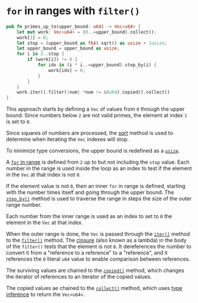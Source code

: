 # `for` in ranges with `filter()`

```rust
pub fn primes_up_to(upper_bound: u64) -> Vec<u64> {
    let mut work: Vec<u64> = (0..=upper_bound).collect();
    work[1] = 0;
    let stop = (upper_bound as f64).sqrt() as usize + 1usize;
    let upper_bound = upper_bound as usize;
    for i in 2..stop {
        if (work[i]) != 0 {
            for idx in (i * i..=upper_bound).step_by(i) {
                work[idx] = 0;
            }
        }
    }
    work.iter().filter(|num| *num != &0u64).copied().collect()
}
```

This approach starts by defining a `Vec` of values from `0` through the upper bound.
Since numbers below `2` are not valid primes, the element at index `1` is set to `0`.

Since squares of numbers are processed, the [sqrt][sqrt] method is used to determine when iterating the `Vec` indexes will stop.

To minimize type conversions, the upper bound is redefined as a [`usize`][usize].

A [`for` in range][for-in-range] is defined from `2` up to but not including the `stop` value.
Each number in the range is used inside the loop as an index to test if the element in the `Vec` at that index is not `0`.

If the element value is not `0`, then an inner `for` in range is defined, starting with the number times itself and going through the upper bound.
The [`step_by()`][stepby] method is used to traverse the range in steps the size of the outer range number.

Each number from the inner range is used as an index to set to `0` the element in the `Vec` at that index.

When the outer range is done, the `Vec` is passed through the [`iter()`][iter] method to the [`filter()`][filter] method.
The [closure][closure] (also known as a lambda) in the body of the `filter()` tests that the element is not `0`.
It dereferences the number to convert it from a "reference to a reference" to a "reference", and it references the `0` literal
`u64` value to enable comparison between references.

The surviving values are chained to the [`copied()`][copied] method, which changes the iterator of references to an iterator of the copied values.

The copied values ae chained to the [`collect()`][collect] method, which uses [type inference][type-inference] to return the `Vec<u64>`.

[sqrt]: https://doc.rust-lang.org/std/primitive.f64.html#method.sqrt
[usize]: https://doc.rust-lang.org/std/primitive.usize.html
[for-in-range]: https://doc.rust-lang.org/rust-by-example/flow_control/for.html
[filter]: https://doc.rust-lang.org/std/iter/trait.Iterator.html#method.filter
[stepby]: https://doc.rust-lang.org/core/iter/trait.Iterator.html#method.step_by
[iter]: https://doc.rust-lang.org/core/primitive.slice.html#method.iter
[filter]: https://doc.rust-lang.org/core/iter/trait.Iterator.html#method.filter
[closure]: https://doc.rust-lang.org/rust-by-example/fn/closures.html
[collect]: https://doc.rust-lang.org/core/iter/trait.Iterator.html#method.collect
[copied]: https://doc.rust-lang.org/core/iter/trait.Iterator.html#method.copied
[type-inference]: https://doc.rust-lang.org/rust-by-example/types/inference.html
